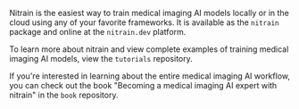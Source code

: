 Nitrain is the easiest way to train medical imaging AI models locally or in the cloud using any of your favorite frameworks. It is available as the `nitrain` package and online at the `nitrain.dev` platform.

To learn more about nitrain and view complete examples of training medical imaging AI models, view the `tutorials` repository.

If you're interested in learning about the entire medical imaging AI workflow, you can check out the book "Becoming a medical imaging AI expert with nitrain" in the `book` repository.
